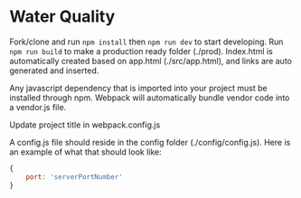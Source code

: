 # Water Quality

Fork/clone and run ```npm install``` then ```npm run dev``` to start developing. Run
```npm run build``` to make a production ready folder (./prod). Index.html is automatically
created based on app.html (./src/app.html), and links are auto generated and inserted.

Any javascript dependency that is imported into your project must be installed through npm. Webpack will automatically
bundle vendor code into a vendor.js file.

Update project title in webpack.config.js 

A config.js file should reside in the config folder (./config/config.js). 
Here is an example of what that should look like:

```javascript
{
    port: 'serverPortNumber'
}
```